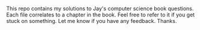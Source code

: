 This repo contains my solutions to Jay's computer science book questions.  Each file correlates to a chapter in the book.  Feel free to refer to it if you get stuck on something.  Let me know if you have any feedback.  Thanks.
